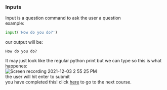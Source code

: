 ### Inputs
Input is a question command to ask the user a question\
example:
```python
input('How do you do?')
```
our output will be:
```
How do you do?
```
It may just look like the regular python print but we can type so this is what happenes:\
![Screen recording 2021-12-03 2 55 25 PM](https://user-images.githubusercontent.com/76494513/144665006-921b74ef-1f12-49f0-92bb-f6067a37c855.gif)\
the user will hit enter to submit\
you have completed this! click [here](3.md) to go to the next course.
